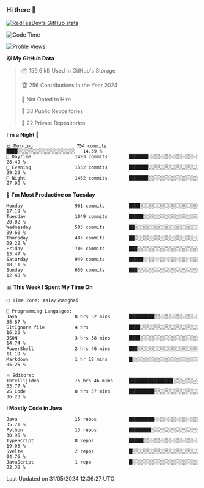 ### Hi there 👋

<!--
**RedTeaDev/RedTeaDev** is a ✨ _special_ ✨ repository because its `README.md` (this file) appears on your GitHub profile.

Here are some ideas to get you started:

- 🔭 I’m currently working on ...
- 🌱 I’m currently learning ...
- 👯 I’m looking to collaborate on ...
- 🤔 I’m looking for help with ...
- 💬 Ask me about ...
- 📫 How to reach me: ...
- 😄 Pronouns: ...
- ⚡ Fun fact: ...
-->

<!--
[![wakatime](https://wakatime.com/badge/user/6b101ed0-04c0-4490-9283-eb61f2efff96.svg)](https://wakatime.com/@6b101ed0-04c0-4490-9283-eb61f2efff96)
!-->

[![RedTeaDev's GitHub stats](https://github-readme-stats.vercel.app/api?username=RedTeaDev)](https://github.com/anuraghazra/github-readme-stats)
<!--
[![willianrod's wakatime stats](https://github-readme-stats.vercel.app/api/wakatime?username=RedTeaDev)](https://github.com/anuraghazra/github-readme-stats)
!-->
<!--START_SECTION:waka-->
![Code Time](http://img.shields.io/badge/Code%20Time-2%2C311%20hrs%2022%20mins-blue)

![Profile Views](http://img.shields.io/badge/Profile%20Views-0-blue)

**🐱 My GitHub Data** 

> 📦 159.6 kB Used in GitHub's Storage 
 > 
> 🏆 256 Contributions in the Year 2024
 > 
> 🚫 Not Opted to Hire
 > 
> 📜 33 Public Repositories 
 > 
> 🔑 22 Private Repositories 
 > 
**I'm a Night 🦉** 

```text
🌞 Morning                754 commits         ████░░░░░░░░░░░░░░░░░░░░░   14.39 % 
🌆 Daytime                1493 commits        ███████░░░░░░░░░░░░░░░░░░   28.49 % 
🌃 Evening                1532 commits        ███████░░░░░░░░░░░░░░░░░░   29.23 % 
🌙 Night                  1462 commits        ███████░░░░░░░░░░░░░░░░░░   27.90 % 
```
📅 **I'm Most Productive on Tuesday** 

```text
Monday                   901 commits         ████░░░░░░░░░░░░░░░░░░░░░   17.19 % 
Tuesday                  1049 commits        █████░░░░░░░░░░░░░░░░░░░░   20.02 % 
Wednesday                503 commits         ██░░░░░░░░░░░░░░░░░░░░░░░   09.60 % 
Thursday                 483 commits         ██░░░░░░░░░░░░░░░░░░░░░░░   09.22 % 
Friday                   706 commits         ███░░░░░░░░░░░░░░░░░░░░░░   13.47 % 
Saturday                 949 commits         █████░░░░░░░░░░░░░░░░░░░░   18.11 % 
Sunday                   650 commits         ███░░░░░░░░░░░░░░░░░░░░░░   12.40 % 
```


📊 **This Week I Spent My Time On** 

```text
🕑︎ Time Zone: Asia/Shanghai

💬 Programming Languages: 
Java                     8 hrs 52 mins       █████████░░░░░░░░░░░░░░░░   35.87 % 
GitIgnore file           4 hrs               ████░░░░░░░░░░░░░░░░░░░░░   16.23 % 
JSON                     3 hrs 38 mins       ████░░░░░░░░░░░░░░░░░░░░░   14.74 % 
PowerShell               2 hrs 46 mins       ███░░░░░░░░░░░░░░░░░░░░░░   11.19 % 
Markdown                 1 hr 18 mins        █░░░░░░░░░░░░░░░░░░░░░░░░   05.26 % 

🔥 Editors: 
Intellijidea             15 hrs 46 mins      ████████████████░░░░░░░░░   63.77 % 
VS Code                  8 hrs 57 mins       █████████░░░░░░░░░░░░░░░░   36.23 % 
```

**I Mostly Code in Java** 

```text
Java                     15 repos            █████████░░░░░░░░░░░░░░░░   35.71 % 
Python                   13 repos            ████████░░░░░░░░░░░░░░░░░   30.95 % 
TypeScript               8 repos             █████░░░░░░░░░░░░░░░░░░░░   19.05 % 
Svelte                   2 repos             █░░░░░░░░░░░░░░░░░░░░░░░░   04.76 % 
JavaScript               1 repo              █░░░░░░░░░░░░░░░░░░░░░░░░   02.38 % 
```




 Last Updated on 31/05/2024 12:36:27 UTC
<!--END_SECTION:waka-->


